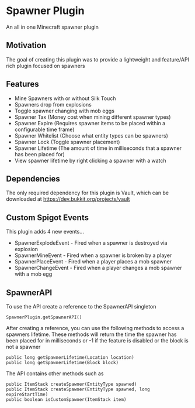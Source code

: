 # Spawner Plugin
An all in one Minecraft spawner plugin

## Motivation
The goal of creating this plugin was to provide a lightweight and feature/API rich plugin focused on spawners

## Features
* Mine Spawners with or without Silk Touch 
* Spawners drop from explosions
* Toggle spawner changing with mob eggs
* Spawner Tax (Money cost when mining different spawner types)
* Spawner Expire (Requires spawner items to be placed within a configurable time frame)
* Spawner Whitelist (Choose what entity types can be spawners)
* Spawner Lock (Toggle spawner placement)
* Spawner Lifetime (The amount of time in milliseconds that a spawner has been placed for)
* View spawner lifetime by right clicking a spawner with a watch 

## Dependencies
The only required dependency for this plugin is Vault, which can be
downloaded at https://dev.bukkit.org/projects/vault

## Custom Spigot Events
This plugin adds 4 new events...
* SpawnerExplodeEvent - Fired when a spawner is destroyed via explosion
* SpawnerMineEvent - Fired when a spawner is broken by a player
* SpawnerPlaceEvent - Fired when a player places a mob spawner
* SpawnerChangeEvent - Fired when a player changes a mob spawner with a mob egg

## SpawnerAPI
To use the API create a reference to the SpawnerAPI singleton 
~~~
SpawnerPlugin.getSpawnerAPI()
~~~
After creating a reference, you can use the following methods to access a spawners lifetime.
These methods will return the time the spawner has been placed for in milliseconds or -1 if the feature is disabled or 
the block is not a spawner
~~~
public long getSpawnerLifetime(Location location)
public long getSpawnerLifetime(Block block)
~~~
The API contains other methods such as 
~~~
public ItemStack createSpawner(EntityType spawned)
public ItemStack createSpawner(EntityType spawned, long expireStartTime)
public boolean isCustomSpawner(ItemStack item)
~~~